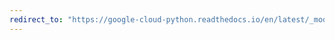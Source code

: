 ```yaml
---
redirect_to: "https://google-cloud-python.readthedocs.io/en/latest/_modules/google/cloud/bigquery/dbapi/exceptions.html"
---
```


